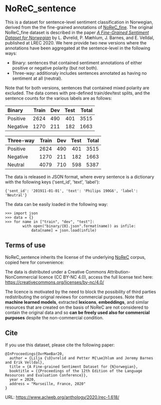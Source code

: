 # NoReC_sentence

This is a dataset for sentence-level sentiment classification in Norwegian, derived from the the fine-grained annotations of [NoReC_fine](https://github.com/ltgoslo/norec_fine). The original NoReC_fine dataset is described in the paper [_A Fine-Grained Sentiment Dataset for Norwegian_](https://www.aclweb.org/anthology/2020.lrec-1.618) by L. Øvrelid, P. Mæhlum, J. Barnes, and E. Velldal, published at LREC 2020. We here provide two new versions where the annotations have been aggregated at the sentence-level in the following ways:

* Binary: sentences that contained sentiment annotations of either positive or negative polarity (but not both).
* Three-way: additionaly includes sentences annotated as having no sentiment at all (neutral).

Note that for both versions, sentences that contained mixed polarity are excluded. The data comes with pre-defined train/dev/test splits, and the sentence counts for the various labels are as follows:

| Binary            | Train  | Dev    | Test     |  Total  |
| :--------         |-------:|-------:|-------:  |-------: |
| Positive          |   2624 |   490  |   401    |   3515  |
| Negative          |  1270  |   211  |    182   |   1663  |

| Three-way         | Train  | Dev    | Test     |  Total  |
| :--------         |-------:|-------:|-------:  |-------: |
| Positive          |   2624 |   490  |   401    |   3515  |
| Negative          |  1270  |   211  |    182   |   1663  |
| Neutral           |  4079  |   710  |    598   |   5387  |

The data is released in JSON format, where every sentence is a dictionary with the following keys ('sent_id', 'text', 'label'):

```
{'sent_id': '201911-01-01', 'text': 'Philips 190G6', 'label': 'Neutral'}
```

The data can be easily loaded in the following way:

```
>>> import json
>>> data = {}
>>> for name in ["train", "dev", "test"]:
        with open("binary/{0}.json".format(name)) as infile:
            data[name] = json.load(infile)
```

## Terms of use
NoReC_sentence inherits the license of the underlying [NoReC](https://github.com/ltgoslo/norec) corpus, copied here for convenience:

The data is distributed under a Creative Commons Attribution-NonCommercial licence (CC BY-NC 4.0), access the full license text here: https://creativecommons.org/licenses/by-nc/4.0/

The licence is motivated by the need to block the possibility of third parties redistributing the orignal reviews for commercial purposes. Note that **machine learned models**, extracted **lexicons**, **embeddings**, and similar resources that are created on the basis of NoReC are not considered to contain the original data and so **can be freely used also for commercial purposes** despite the non-commercial condition.

## Cite
If you use this dataset, please cite the following paper:

```
@InProceedings{OvrMaeBar20,
  author = {Lilja {\O}vrelid and Petter M{\ae}hlum and Jeremy Barnes and Erik Velldal},
  title = {A Fine-grained Sentiment Dataset for {N}orwegian},
  booktitle = {{Proceedings of the 12th Edition of the Language Resources and Evaluation Conference}},
  year = 2020,
  address = "Marseille, France, 2020"
}
```
URL: https://www.aclweb.org/anthology/2020.lrec-1.618/
